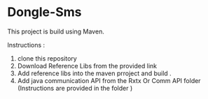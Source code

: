 # Dongle-Sms

This project is build using Maven.

Instructions :

1. clone this repository 
2. Download Reference Libs from the provided link
3. Add reference libs into the maven prroject and build .
4. Add java communication API from the Rxtx Or Comm API folder (Instructions are provided in  the folder ) 
